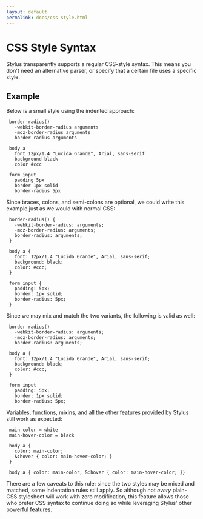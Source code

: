 ```yaml
---
layout: default
permalink: docs/css-style.html
---
```


# CSS Style Syntax

 Stylus transparently supports a regular CSS-style syntax. This means you don't need an alternative parser, or specify that a certain file uses a specific style.

## Example

 Below is a small style using the indented approach:
 
     border-radius()
       -webkit-border-radius arguments
       -moz-border-radius arguments
       border-radius arguments

     body a
       font 12px/1.4 "Lucida Grande", Arial, sans-serif
       background black
       color #ccc

     form input
       padding 5px
       border 1px solid
       border-radius 5px

 Since braces, colons, and semi-colons are optional, we could write this example just as we would with normal CSS:
 
     border-radius() {
       -webkit-border-radius: arguments;
       -moz-border-radius: arguments;
       border-radius: arguments;
     }

     body a {
       font: 12px/1.4 "Lucida Grande", Arial, sans-serif;
       background: black;
       color: #ccc;
     }

     form input {
       padding: 5px;
       border: 1px solid;
       border-radius: 5px;
     }

 Since we may mix and match the two variants, the following is valid as well:
 
     border-radius()
       -webkit-border-radius: arguments;
       -moz-border-radius: arguments;
       border-radius: arguments;

     body a {
       font: 12px/1.4 "Lucida Grande", Arial, sans-serif;
       background: black;
       color: #ccc;
     }

     form input
       padding: 5px;
       border: 1px solid;
       border-radius: 5px;

 Variables, functions, mixins, and all the other features provided by Stylus still work as expected:
 
     main-color = white
     main-hover-color = black

     body a {
       color: main-color;
       &:hover { color: main-hover-color; }
     }

     body a { color: main-color; &:hover { color: main-hover-color; }}

 There are a few caveats to this rule: since the two styles may be mixed and matched, some indentation rules still apply. So although not _every_ plain-CSS stylesheet will work with zero modification, this feature allows those who prefer CSS syntax to continue doing so while leveraging Stylus' other powerful features.
 


